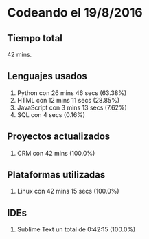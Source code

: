 # Codeando el 19/8/2016

## Tiempo total
42 mins.

## Lenguajes usados
1. Python con 26 mins 46 secs (63.38%)
1. HTML con 12 mins 11 secs (28.85%)
1. JavaScript con 3 mins 13 secs (7.62%)
1. SQL con 4 secs (0.16%)

## Proyectos actualizados
1. CRM con 42 mins (100.0%)

## Plataformas utilizadas
1. Linux con 42 mins 15 secs (100.0%)

## IDEs
1. Sublime Text un total de 0:42:15 (100.0%)
